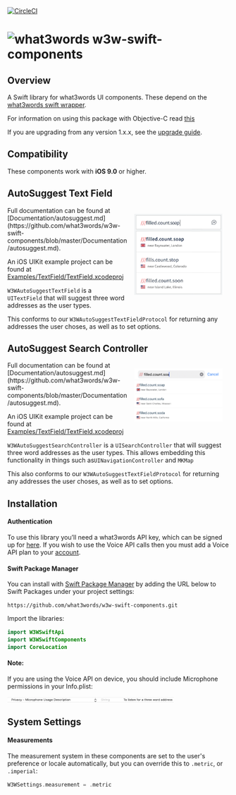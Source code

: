 [![CircleCI](https://circleci.com/gh/what3words/w3w-swift-components/tree/master.svg?style=svg)](https://circleci.com/gh/what3words/w3w-swift-components/tree/master)
# <img valign='top' src="https://what3words.com/assets/images/w3w_square_red.png" width="64" height="64" alt="what3words">&nbsp;w3w-swift-components

Overview
--------

A Swift library for what3words UI components. These depend on the [what3words swift wrapper](https://github.com/what3words/w3w-swift-wrapper).

For information on using this package with Objective-C read [this](https://github.com/what3words/w3w-swift-components/blob/master/Documentation/ObjectiveC.md)

If you are upgrading from any version 1.x.x, see the [upgrade guide](https://github.com/what3words/w3w-swift-components/blob/master/Documentation/UpgradeFromV1.md).

Compatibility
-------------

These components work with **iOS 9.0** or higher.


AutoSuggest Text Field
---------------------- 
<img src="Documentation/autosuggest.png" width="200" style="float: right; padding: 16px;">
Full documentation can be found at [Documentation/autosuggest.md](https://github.com/what3words/w3w-swift-components/blob/master/Documentation/autosuggest.md).


An iOS UIKit example project can be found at [Examples/TextField/TextField.xcodeproj](Examples/TextField/TextField.xcodeproj)

`W3WAutoSuggestTextField` is a `UITextField` that will suggest three word addresses as the user types.  

This conforms to our `W3WAutoSuggestTextFieldProtocol` for returning any addresses the user choses, as well as to set options.


AutoSuggest Search Controller
---------------------- 
<img src="Documentation/searchcontroller.png" width="200"  style="float: right; padding: 16px;">
Full documentation can be found  at [Documentation/autosuggest.md](https://github.com/what3words/w3w-swift-components/blob/master/Documentation/autosuggest.md).


An iOS UIKit example project can be found at [Examples/TextField/TextField.xcodeproj](Examples/TextField/TextField.xcodeproj)

`W3WAutoSuggestSearchController` is a `UISearchController` that will suggest three word addresses as the user types.  This allows embedding this functionality in things such as`UINavigationController` and `MKMap`

This also conforms to our `W3WAutoSuggestTextFieldProtocol` for returning any addresses the user choses, as well as to set options.


<a name="installation"></a>
Installation
---------------------


#### Authentication
To use this library you’ll need a what3words API key, which can be signed up for [here](https://what3words.com/select-plan).  If you wish to use the Voice API calls then you must add a Voice API plan to your [account](https://accounts.what3words.com/billing).

#### Swift Package Manager

You can install with [Swift Package Manager](https://developer.apple.com/documentation/xcode/adding_package_dependencies_to_your_app) by adding the URL below to Swift Packages under your project settings:

```
https://github.com/what3words/w3w-swift-components.git
```

Import the libraries:

```swift
import W3WSwiftApi
import W3WSwiftComponents
import CoreLocation
```


#### Note:

If you are using the Voice API on device, you should include Microphone permissions in your Info.plist:

<img src="Documentation/plist2.png" width="75%">


System Settings
---------------

#### Measurements

The measurement system in these components are set to the user's preference or locale automatically, but you can override this to `.metric`, or `.imperial`:

```swift
W3WSettings.measurement = .metric
```

